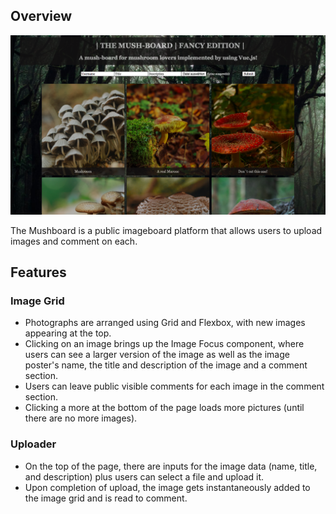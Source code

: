 ## Overview

<img src="/public/demo.png">

The Mushboard is a public imageboard platform that allows users to upload images and comment on each.

## Features

### Image Grid

- Photographs are arranged using Grid and Flexbox, with new images appearing at the top.
- Clicking on an image brings up the Image Focus component, where users can see a larger version of the image as well as the image poster's name, the title and description of the image and a comment section.
- Users can leave public visible comments for each image in the comment section.
- Clicking a more at the bottom of the page loads more pictures (until there are no more images).

### Uploader

- On the top of the page, there are inputs for the image data (name, title, and description) plus users can select a file and upload it. 
- Upon completion of upload, the image gets instantaneously added to the image grid and is read to comment.

